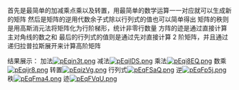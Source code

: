 首先是最简单的加减乘点乘以及转置，用最简单的数学运算一一对应就可以生成新的矩阵
然后是矩阵的逆用代数余子式除以行列式的值也可以简单得出
矩阵的秩则是用高斯消元法将矩阵化为行阶梯形，统计非零行数量
方阵的迹是通过直接计算主对角线的数之和
最后的行列式的值则是通过先对直接计算 2 阶矩阵，并且通过递归拉普拉斯展开来计算高阶矩阵

结果展示：
加法[![pEqin3t.png](https://s21.ax1x.com/2025/05/04/pEqin3t.png)](https://imgse.com/i/pEqin3t)
减法[![pEqilDS.png](https://s21.ax1x.com/2025/05/04/pEqilDS.png)](https://imgse.com/i/pEqilDS)
乘法[![pEqi8EQ.png](https://s21.ax1x.com/2025/05/04/pEqi8EQ.png)](https://imgse.com/i/pEqi8EQ)
数乘[![pEqijr8.png](https://s21.ax1x.com/2025/05/04/pEqijr8.png)](https://imgse.com/i/pEqijr8)
转置[![pEqizVg.png](https://s21.ax1x.com/2025/05/04/pEqizVg.png)](https://imgse.com/i/pEqizVg)
行列式[![pEqFSaQ.png](https://s21.ax1x.com/2025/05/04/pEqFSaQ.png)](https://imgse.com/i/pEqFSaQ)
逆[![pEqFp5j.png](https://s21.ax1x.com/2025/05/04/pEqFp5j.png)](https://imgse.com/i/pEqFp5j)
秩[![pEqFma4.png](https://s21.ax1x.com/2025/05/04/pEqFma4.png)](https://imgse.com/i/pEqFma4)
迹[![pEqFVqU.png](https://s21.ax1x.com/2025/05/04/pEqFVqU.png)](https://imgse.com/i/pEqFVqU)
 
